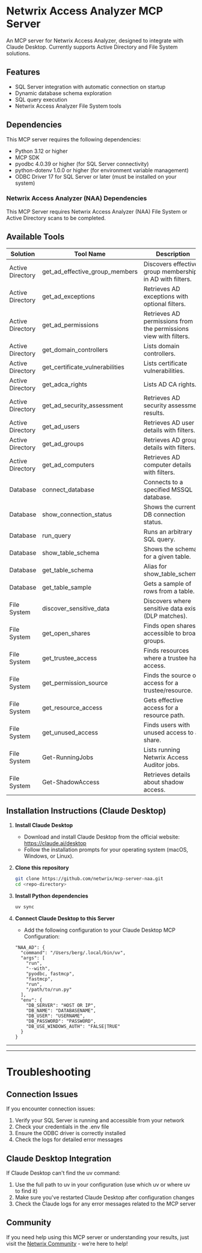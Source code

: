 # Netwrix Access Analyzer MCP Server

An MCP server for Netwrix Access Analyzer, designed to integrate with Claude Desktop. Currently supports Active Directory and File System solutions. 

## Features

- SQL Server integration with automatic connection on startup
- Dynamic database schema exploration
- SQL query execution
- Netwrix Access Analyzer File System tools

## Dependencies

This MCP server requires the following dependencies:

- Python 3.12 or higher
- MCP SDK
- pyodbc 4.0.39 or higher (for SQL Server connectivity)
- python-dotenv 1.0.0 or higher (for environment variable management)
- ODBC Driver 17 for SQL Server or later (must be installed on your system)

### Netwrix Access Analyzer (NAA) Dependencies

This MCP Server requires Netwrix Access Analyzer (NAA) File System or Active Directory scans to be completed.

## Available Tools

| Solution         | Tool Name                       | Description |
|------------------|---------------------------------|-------------|
| Active Directory | get_ad_effective_group_members  | Discovers effective group membership in AD with filters. |
| Active Directory | get_ad_exceptions               | Retrieves AD exceptions with optional filters. |
| Active Directory | get_ad_permissions              | Retrieves AD permissions from the permissions view with filters. |
| Active Directory | get_domain_controllers          | Lists domain controllers. |
| Active Directory | get_certificate_vulnerabilities | Lists certificate vulnerabilities. |
| Active Directory | get_adca_rights                 | Lists AD CA rights. |
| Active Directory | get_ad_security_assessment      | Retrieves AD security assessment results. |
| Active Directory | get_ad_users                    | Retrieves AD user details with filters. |
| Active Directory | get_ad_groups                   | Retrieves AD group details with filters. |
| Active Directory | get_ad_computers                | Retrieves AD computer details with filters. |
| Database         | connect_database                | Connects to a specified MSSQL database. |
| Database         | show_connection_status          | Shows the current DB connection status. |
| Database         | run_query                       | Runs an arbitrary SQL query. |
| Database         | show_table_schema               | Shows the schema for a given table. |
| Database         | get_table_schema                | Alias for show_table_schema. |
| Database         | get_table_sample                | Gets a sample of rows from a table. |
| File System      | discover_sensitive_data         | Discovers where sensitive data exists (DLP matches). |
| File System      | get_open_shares                 | Finds open shares accessible to broad groups. |
| File System      | get_trustee_access              | Finds resources where a trustee has access. |
| File System      | get_permission_source           | Finds the source of access for a trustee/resource. |
| File System      | get_resource_access             | Gets effective access for a resource path. |
| File System      | get_unused_access               | Finds users with unused access to a share. |
| File System      | Get-RunningJobs                 | Lists running Netwrix Access Auditor jobs. |
| File System      | Get-ShadowAccess                | Retrieves details about shadow access. |

## Installation Instructions (Claude Desktop)

1. **Install Claude Desktop**
   - Download and install Claude Desktop from the official website: https://claude.ai/desktop
   - Follow the installation prompts for your operating system (macOS, Windows, or Linux).

2. **Clone this repository**
   ```sh
   git clone https://github.com/netwrix/mcp-server-naa.git
   cd <repo-directory>
   ```

3. **Install Python dependencies**
   ```sh
   uv sync
   ```

4. **Connect Claude Desktop to this Server**
   - Add the following configuration to your Claude Desktop MCP Configuration:
    ```
    "NAA_AD": {
      "command": "/Users/berg/.local/bin/uv",
      "args": [
        "run",
        "--with",
        "pyodbc, fastmcp",
        "fastmcp",
        "run",
        "/path/to/run.py"
      ],
      "env": {
        "DB_SERVER": "HOST OR IP",
        "DB_NAME": "DATABASENAME",
        "DB_USER": "USERNAME",
        "DB_PASSWORD": "PASSWORD",
        "DB_USE_WINDOWS_AUTH": "FALSE|TRUE"
      }
    }
    ```
---



---
# Troubleshooting

## Connection Issues

If you encounter connection issues:

1. Verify your SQL Server is running and accessible from your network   
2. Check your credentials in the .env file
3. Ensure the ODBC driver is correctly installed
4. Check the logs for detailed error messages

## Claude Desktop Integration

If Claude Desktop can't find the uv command:

1. Use the full path to uv in your configuration (use which uv or where uv to find it)
2. Make sure you've restarted Claude Desktop after configuration changes
3. Check the Claude logs for any error messages related to the MCP server

## Community

If you need help using this MCP server or understanding your results, just visit the [Netwrix Community](https://community.netwrix.com/) - we’re here to help!